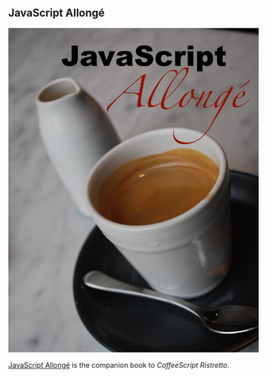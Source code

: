 
## JavaScript Allongé

![a long and strong programming book](images/javascript_allonge_medium.jpg)

[JavaScript Allongé](http://leanpub.com/javascript-allonge) is the companion book to *CoffeeScript Ristretto*.